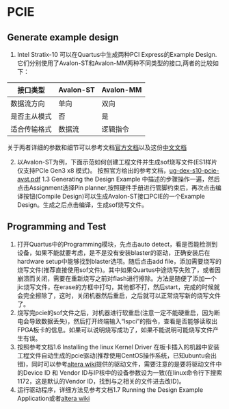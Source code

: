 # PCIE 
## Generate example design 
1. Intel Stratix-10 可以在Quartus中生成两种PCI Express的Example Design. 它们分别使用了Avalon-ST和Avalon-MM两种不同类型的接口,两者的比较如下： 

  | 接口类型 | Avalon-ST | Avalon-MM |
  | ------| ------ | ------ |
  | 数据流方向 | 单向 | 双向 |
  | 是否主从模式 | 否 | 是 |
  | 适合传输格式 | 数据流 | 逻辑指令 |
  
  关于两者详细的参数和细节可以参考文档[官方文档](https://www.altera.com/en_US/pdfs/literature/manual/mnl_avalon_spec.pdf)以及这份[中文文档](http://www.innovateasia.com/asia/download/document/knowledge_11_China.pdf)

2. 以Avalon-ST为例，下面示范如何创建工程文件并生成sof烧写文件(ES1样片仅支持PCIe Gen3 x8 模式)。
按照官方给出的参考文档，[ug-dex-s10-pcie-avst.pdf](https://www.altera.com/en_US/pdfs/literature/ug/ug_a10_pcie_avst.pdf)
1.3 Generating the Design Example 中描述的步骤操作一遍，然后点击Assignment选择Pin planner,按照硬件手册进行管脚约束后，再次点击编译按钮(Compile Design)可以生成Avalon-ST接口PCIE的一个Example Design。生成之后点击编译，生成sof烧写文件。
## Programming and Test
1. 打开Quartus中的Programming模块，先点击auto detect，看是否能检测到设备，如果不能就要考虑，是不是没有安装blaster的驱动，正确安装后在hardware setup中能够找到blaster选项。随后点击add file，添加需要烧写的烧写文件(推荐直接使用sof文件)。其中如果Quartus中途烧写失败了，或者因崩溃而关闭，需要在重新烧写之前对flash进行擦除。方法是随便了添加一个jic烧写文件，在erase的方框中打勾，其他都不打，然后start，完成的时候就会完全擦除了，这时，关闭机器然后重启，之后就可以正常烧写新的烧写文件了。
2. 烧写完pcie的sof文件之后，对机器进行软重启(注意一定不能硬重启，因为断电会导致数据丢失)，然后打开终端输入“lspci”的指令，查看是否能够读取出FPGA板卡的信息。如果可以说明烧写成功了，如果不能说明可能烧写文件产生有误。
3. 按照参考文档1.6 Installing the linux Kernel Driver 在板卡插入的机器中安装工程文件自动生成的pcie驱动(推荐使用CentOS操作系统，已知ubuntu会出错)，同时可以参考[altera wiki](http://www.alterawiki.com/wiki/Reference_Design:_Gen3x8_AVMM_DMA_-_Stratix_10)提供的驱动文件，需要注意的是要将驱动文件中的Device ID 和 Vendor ID与IP核中的设备参数设为一致(在linux命令行下搜索1172，这是默认的Vendor ID，找到与之相关的文件进去改ID)。
4. 运行驱动程序，详细方法见参考文档1.7 Running the Design Example Application或者[altera wiki](http://www.alterawiki.com/wiki/Reference_Design:_Gen3x8_AVMM_DMA_-_Stratix_10)
